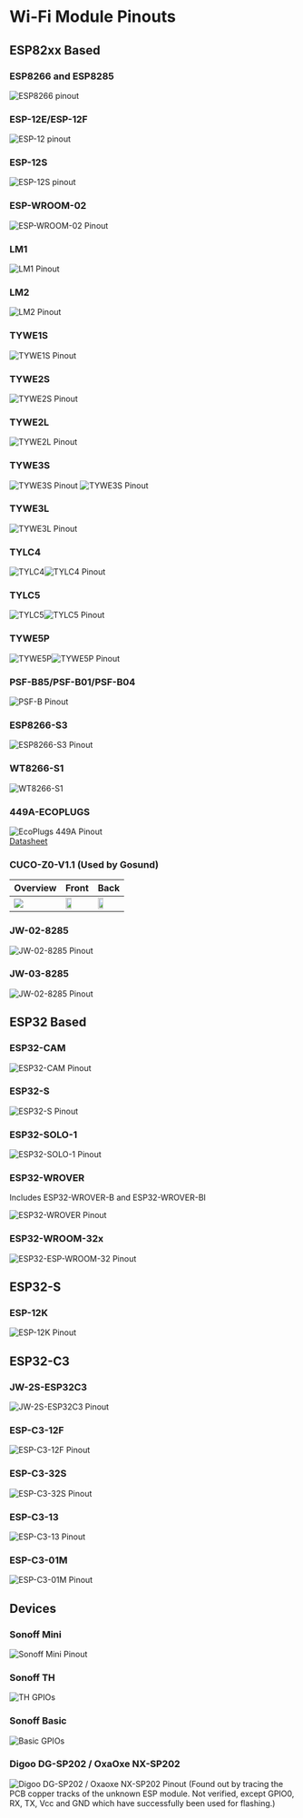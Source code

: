# Wi-Fi Module Pinouts

## ESP82xx Based
### ESP8266 and ESP8285 
![ESP8266 pinout](_media/pinouts/ESP8266_pinout.jpg)

### ESP-12E/ESP-12F
![ESP-12 pinout](_media/pinouts/ESP-12_pinout.jpg)

### ESP-12S 
![ESP-12S pinout](_media/pinouts/ESP-12s_pinout.jpg)

### ESP-WROOM-02
![ESP-WROOM-02 Pinout](_media/pinouts/ESP-WROOM-02_pinout.jpg)

### LM1 
![LM1 Pinout](_media/pinouts/LM1_pinout.jpg)

### LM2
![LM2 Pinout](_media/pinouts/LM2_pinout.jpg)

### TYWE1S 
![TYWE1S Pinout](_media/pinouts/TYWE1S_pinout.jpg)

### TYWE2S 
![TYWE2S Pinout](_media/pinouts/TYWE2S_pinout.jpg)

### TYWE2L 
![TYWE2L Pinout](_media/pinouts/TYWE2L_pinout.jpg)

### TYWE3S 
![TYWE3S Pinout](_media/TYWE3S_pinout.png)
![TYWE3S Pinout](_media/pinouts/TYWE3S_pinout.jpg)

### TYWE3L 
![TYWE3L Pinout](_media/pinouts/TYWE3L_pinout.jpg)

### TYLC4 
![TYLC4](_media/pinouts/TYLC4.png)![TYLC4 Pinout](_media/pinouts/TYLC4_pinout.jpg)

### TYLC5 
![TYLC5](_media/pinouts/TYLC5.png)![TYLC5 Pinout](_media/pinouts/TYLC5_pinout.png)

### TYWE5P 
![TYWE5P](_media/pinouts/TYWE5P.jpg)![TYWE5P Pinout](_media/pinouts/TYWE5P_pinout.jpg)

### PSF-B85/PSF-B01/PSF-B04
![PSF-B Pinout](https://templates.blakadder.com/assets/pinouts/PSF-B.png)

### ESP8266-S3
![ESP8266-S3 Pinout](_media/pinouts/ESP-8266-S3_pinout.jpg)

### WT8266-S1
![WT8266-S1](https://templates.blakadder.com/assets/pinouts/WT8266-S1.png)

### 449A-ECOPLUGS
![EcoPlugs 449A Pinout](_media/pinouts/449A-ECOPLUGS_pinout.jpg)    
[Datasheet](https://fccid.io/PAGECO-PLUGS/User-Manual/user-manual-2659058.iframe)

### CUCO-Z0-V1.1 (Used by Gosund)
| Overview | Front         | Back        |
|----------|---------------|-------------|
| <img src="https://user-images.githubusercontent.com/3363362/164947322-bbfcb7e4-db72-4b0e-8625-96af15943e9d.png"> | <img src="https://user-images.githubusercontent.com/3363362/164946764-c39169bb-0931-4f74-8343-d7dd09aa04a8.png" width=50% height=50%> | <img src="https://user-images.githubusercontent.com/3363362/164947065-53adb2fc-ebc4-4208-af56-1744abb1f9f5.png" width=50% height=50%> |

### JW-02-8285
![JW-02-8285 Pinout](_media/pinouts/JW-02-8285.png)

### JW-03-8285
![JW-02-8285 Pinout](_media/pinouts/JW-03-8285.png)

## ESP32 Based
### ESP32-CAM

![ESP32-CAM Pinout](_media/pinouts/ESP32-CAM_pinout.jpg)

### ESP32-S

![ESP32-S Pinout](_media/pinouts/ESP32-S_pinout.jpg)

### ESP32-SOLO-1

![ESP32-SOLO-1 Pinout](_media/pinouts/ESP32-SOLO-1.png)

### ESP32-WROVER

Includes ESP32-WROVER-B and ESP32-WROVER-BI

![ESP32-WROVER Pinout](_media/pinouts/ESP32-WROVER_pinout.jpg)

### ESP32-WROOM-32x

![ESP32-ESP-WROOM-32 Pinout](_media/pinouts/ESP-WROOM-32_pinout.jpg)

## ESP32-S

### ESP-12K

![ESP-12K Pinout](_media/pinouts/ESP-12K.png)


## ESP32-C3

### JW-2S-ESP32C3

![JW-2S-ESP32C3 Pinout](_media/pinouts/JW-2S-ESP32C3.png)

### ESP-C3-12F

![ESP-C3-12F Pinout](_media/pinouts/ESP-C3-12F.png)

### ESP-C3-32S

![ESP-C3-32S Pinout](_media/pinouts/ESP-C3-32S.png)

### ESP-C3-13

![ESP-C3-13 Pinout](_media/pinouts/ESP-C3-13.png)

### ESP-C3-01M

![ESP-C3-01M Pinout](_media/pinouts/ESP-C3-01M.png)

## Devices
### Sonoff Mini
![Sonoff Mini Pinout](_media/pinouts/sonoff_mini.jpg)

### Sonoff TH
<img alt="TH GPIOs" src="http://tinkerman.cat/wp-content/uploads/2016/10/20161004_220416_LABELSs.jpg"></img>

### Sonoff Basic
<img alt="Basic GPIOs" src="http://tinkerman.cat/wp-content/uploads/2016/06/pinout_frontx.jpg"></img>

### Digoo DG-SP202 / OxaOxe NX-SP202
<img alt="Digoo DG-SP202 / Oxaoxe NX-SP202 Pinout" src="https://abload.de/img/nx-sp202-pinoutubkyw.jpg"></img>
(Found out by tracing the PCB copper tracks of the unknown ESP module. Not verified, except GPIO0, RX, TX, Vcc and GND which have successfully been used for flashing.)
